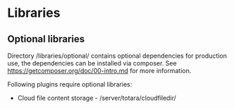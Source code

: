 # Libraries

## Optional libraries

Directory /libraries/optional/ contains optional dependencies for production use,
the dependencies can be installed via composer. See https://getcomposer.org/doc/00-intro.md
for more information.

Following plugins require optional libraries:

* Cloud file content storage - /server/totara/cloudfiledir/

